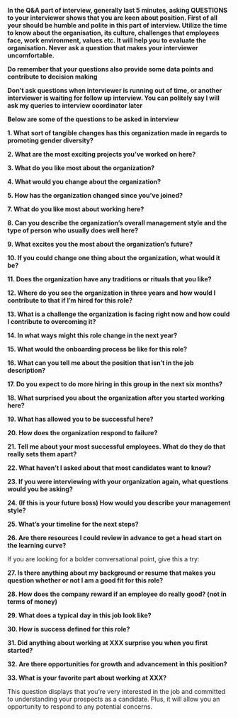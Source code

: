 
**In the Q&A part of interview, generally last 5 minutes, asking QUESTIONS to your interviewer shows that you are keen about position. First of all your should be humble and polite in this part of interview. Utilize the time to know about the organisation, its culture, challenges that employees face, work environment, values etc. It will help you to evaluate the organisation. Never ask a question that makes your interviewer uncomfortable.**

**Do remember that your questions also provide some data points and contribute to decision making**

**Don't ask questions when interviewer is running out of time, or another interviewer is waiting for follow up interview. You can politely say I will ask my queries to interview coordinator later**


**Below are some of the questions to be asked in interview**

**1. What sort of tangible changes has this organization made in regards to promoting gender diversity?**

**2. What are the most exciting projects you’ve worked on here?**

**3. What do you like most about the organization?**

**4. What would you change about the organization?**

**5. How has the organization changed since you’ve joined?**

**7. What do you like most about working here?**

**8. Can you describe the organization’s overall management style and the type of person who usually does well here?**

**9. What excites you the most about the organization’s future?**

**10. If you could change one thing about the organization, what would it be?**

**11. Does the organization have any traditions or rituals that you like?**

**12. Where do you see the organization in three years and how would I contribute to that if I’m hired for this role?**

**13. What is a challenge the organization is facing right now and how could I contribute to overcoming it?**

**14. In what ways might this role change in the next year?**

**15. What would the onboarding process be like for this role?**

**16. What can you tell me about the position that isn’t in the job description?**

**17. Do you expect to do more hiring in this group in the next six months?**

**18. What surprised you about the organization after you started working here?**

**19. What has allowed you to be successful here?**

**20. How does the organization respond to failure?**

**21. Tell me about your most successful employees. What do they do that really sets them apart?**

**22. What haven’t I asked about that most candidates want to know?**

**23. If you were interviewing with your organization again, what questions would you be asking?**

**24. (If this is your future boss) How would you describe your management style?**

**25. What’s your timeline for the next steps?**

**26. Are there resources I could review in advance to get a head start on the learning curve?**

If you are looking for a bolder conversational point, give this a try:

**27. Is there anything about my background or resume that makes you question whether or not I am a good fit for this role?**

**28. How does the company reward if an employee do really good? (not in terms of money)**

**29. What does a typical day in this job look like?**

**30. How is success defined for this role?**

**31. Did anything about working at XXX surprise you when you first started?**

**32. Are there opportunities for growth and advancement in this position?**

**33. What is your favorite part about working at XXX?**


This question displays that you’re very interested in the job and committed to understanding your prospects as a candidate. Plus, it will allow you an opportunity to respond to any potential concerns.
